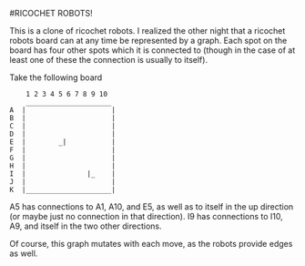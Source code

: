 #RICOCHET ROBOTS!

 This is a clone of ricochet robots. I realized the other night that a ricochet robots board can at any time be represented by a graph. Each spot on the board has four other spots which it is connected to (though in the case of at least one of these the connection is usually to itself).



 Take the following board

        1 2 3 4 5 6 7 8 9 10
        _____________________
    A  |                     |
    B  |                     |
    C  |                     |
    D  |                     |
    E  |        _|           |
    F  |                     |
    G  |                     |
    H  |                     |
    I  |               |_    |
    J  |                     |
    K  |_____________________|
       
 A5 has connections to A1, A10, and E5, as well as to itself in the up direction (or maybe just no connection in that direction). I9 has connections to I10, A9, and itself in the two other directions.

 Of course, this graph mutates with each move, as the robots provide edges as well.
